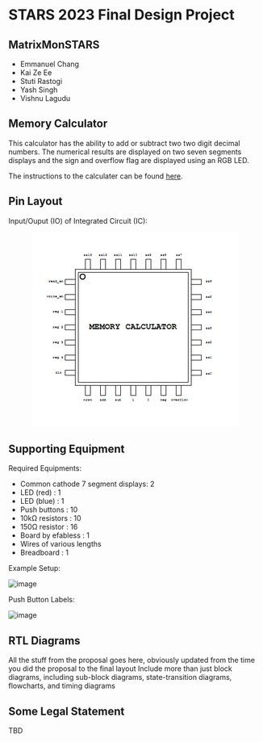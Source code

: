 # STARS 2023 Final Design Project

## MatrixMonSTARS
* Emmanuel Chang
* Kai Ze Ee
* Stuti Rastogi
* Yash Singh
* Vishnu Lagudu

## Memory Calculator
This calculator has the ability to add or subtract two two digit decimal numbers.
The numerical results are displayed on two seven segments displays and the sign and overflow flag
are displayed using an RGB LED.

The instructions to the calculater can be found [here](https://docs.google.com/document/d/1GANs3IZc4oy_pSsc378nTUj8dvBskMOKqrhrnbj51E0/edit?usp=sharing).

## Pin Layout
Input/Ouput (IO) of Integrated Circuit (IC):

<p align="center">
  <img src="/docs/io.png" alt="Chip IO"/>
</p>

## Supporting Equipment
Required Equipments:
  - Common cathode 7 segment displays: 2
  - LED (red)                        : 1
  - LED (blue)                       : 1
  - Push buttons                     : 10
  - 10kΩ resistors                   : 10
  - 150Ω resistor                    : 16
  - Board by efabless                : 1
  - Wires of various lengths
  - Breadboard                       : 1

Example Setup:

![image](https://github.com/STARS-Design-Track-2023/MatrixMonSTARS/assets/126794890/027a793b-72ee-4299-9448-4f7d20148b9f)

Push Button Labels:

![image](https://github.com/STARS-Design-Track-2023/MatrixMonSTARS/assets/126794890/aca3b53a-e149-4a75-a73c-0ecd8e7d1a8f)
## RTL Diagrams
All the stuff from the proposal goes here, obviously updated from the time you did the proposal to the final layout
Include more than just block diagrams, including sub-block diagrams, state-transition diagrams, flowcharts, and timing diagrams


## Some Legal Statement
TBD
